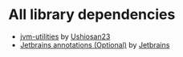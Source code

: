 # All library dependencies

- [jvm-utilities](https://search.maven.org/artifact/com.github.ushiosan23/jvm-utilities)
  by [Ushiosan23](https://github.com/Ushiosan23)
- [Jetbrains annotations (Optional)](https://search.maven.org/artifact/org.jetbrains/annotations)
  by [Jetbrains](https://github.com/JetBrains)